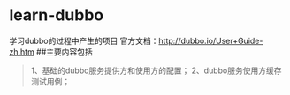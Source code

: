 # learn-dubbo
学习dubbo的过程中产生的项目
官方文档：http://dubbo.io/User+Guide-zh.htm
##主要内容包括
>1、基础的dubbo服务提供方和使用方的配置；
>2、dubbo服务使用方缓存测试用例；
